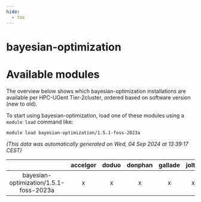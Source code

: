 ```yaml
---
hide:
  - toc
---
```


bayesian-optimization
=====================

# Available modules


The overview below shows which bayesian-optimization installations are available per HPC-UGent Tier-2cluster, ordered based on software version (new to old).

To start using bayesian-optimization, load one of these modules using a `module load` command like:

```shell
module load bayesian-optimization/1.5.1-foss-2023a
```

*(This data was automatically generated on Wed, 04 Sep 2024 at 13:39:17 CEST)*  

| |accelgor|doduo|donphan|gallade|joltik|shinx|skitty|
| :---: | :---: | :---: | :---: | :---: | :---: | :---: | :---: |
|bayesian-optimization/1.5.1-foss-2023a|x|x|x|x|x|x|x|
